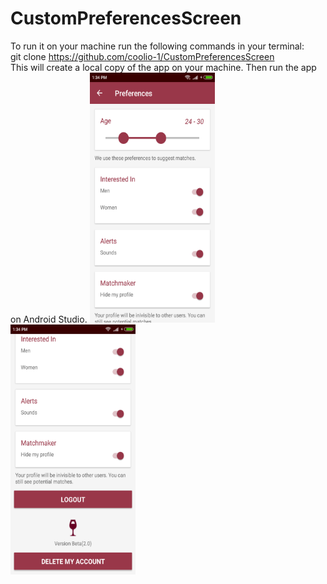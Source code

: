 # CustomPreferencesScreen
To run it on your machine run the following commands in your terminal:
<br>
git clone https://github.com/coolio-1/CustomPreferencesScreen
<br>
This will create a local copy of the app on your machine.
Then run the app on Android Studio.
<img src="https://github.com/coolio-1/CustomPreferencesScreen/blob/master/Screenshot_2018-03-25-13-34-43-093_com.coolio1.android.custompreferencesscreen.png" 
width="200" height="400"/>
<img src="https://github.com/coolio-1/CustomPreferencesScreen/blob/master/Screenshot_2018-03-25-13-34-55-359_com.coolio1.android.custompreferencesscreen.png"
width="200" height="400"/>
